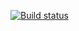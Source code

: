 [![Build status](https://ci.appveyor.com/api/projects/status/nxk3jb7w3ks1b45d?svg=true)](https://ci.appveyor.com/project/kornilovaolga/api-ci-q3s96)
